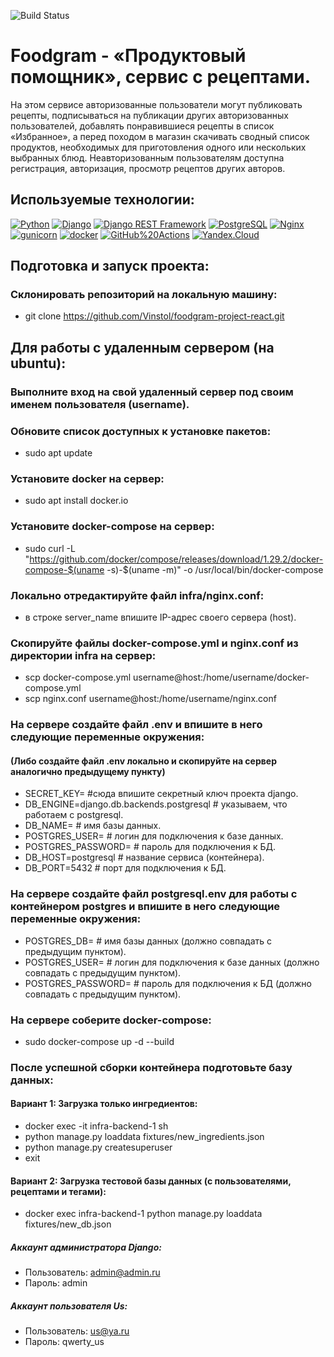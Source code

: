 ![Build Status](https://github.com/Vinstol/foodgram-project-react/actions/workflows/foodgram_workflow.yml/badge.svg?branch=master)

# Foodgram - «Продуктовый помощник», сервис с рецептами.
На этом сервисе авторизованные пользователи могут публиковать рецепты, подписываться на публикации других авторизованных пользователей, добавлять понравившиеся рецепты в список «Избранное», а перед походом в магазин скачивать сводный список продуктов, необходимых для приготовления одного или нескольких выбранных блюд.
Неавторизованным пользователям доступна регистрация, авторизация, просмотр рецептов других авторов.

## Используемые технологии:
[![Python](https://img.shields.io/badge/-Python-464646?style=flat-square&logo=Python)](https://www.python.org/)
[![Django](https://img.shields.io/badge/-Django-464646?style=flat-square&logo=Django)](https://www.djangoproject.com/)
[![Django REST Framework](https://img.shields.io/badge/-Django%20REST%20Framework-464646?style=flat-square&logo=Django%20REST%20Framework)](https://www.django-rest-framework.org/)
[![PostgreSQL](https://img.shields.io/badge/-PostgreSQL-464646?style=flat-square&logo=PostgreSQL)](https://www.postgresql.org/)
[![Nginx](https://img.shields.io/badge/-NGINX-464646?style=flat-square&logo=NGINX)](https://nginx.org/ru/)
[![gunicorn](https://img.shields.io/badge/-gunicorn-464646?style=flat-square&logo=gunicorn)](https://gunicorn.org/)
[![docker](https://img.shields.io/badge/-Docker-464646?style=flat-square&logo=docker)](https://www.docker.com/)
[![GitHub%20Actions](https://img.shields.io/badge/-GitHub%20Actions-464646?style=flat-square&logo=GitHub%20actions)](https://github.com/features/actions)
[![Yandex.Cloud](https://img.shields.io/badge/-Yandex.Cloud-464646?style=flat-square&logo=Yandex.Cloud)](https://cloud.yandex.ru/)

## Подготовка и запуск проекта:
### Склонировать репозиторий на локальную машину:
- git clone https://github.com/Vinstol/foodgram-project-react.git

## Для работы с удаленным сервером (на ubuntu):

### Выполните вход на свой удаленный сервер под своим именем пользователя (username). 
### Обновите список доступных к установке пакетов:
- sudo apt update

### Установите docker на сервер:
- sudo apt install docker.io 

### Установите docker-compose на сервер:
- sudo curl -L "https://github.com/docker/compose/releases/download/1.29.2/docker-compose-$(uname -s)-$(uname -m)" -o /usr/local/bin/docker-compose

### Локально отредактируйте файл infra/nginx.conf: 
- в строке server_name впишите IP-адрес своего сервера (host).

### Скопируйте файлы docker-compose.yml и nginx.conf из директории infra на сервер:
- scp docker-compose.yml username@host:/home/username/docker-compose.yml
- scp nginx.conf username@host:/home/username/nginx.conf

### На сервере создайте файл .env и впишите в него следующие переменные окружения:
#### (Либо создайте файл .env локально и скопируйте на сервер аналогично предыдущему пункту)

- SECRET_KEY=  #сюда впишите секретный ключ проекта django.
- DB_ENGINE=django.db.backends.postgresql  # указываем, что работаем с postgresql.
- DB_NAME=  # имя базы данных.
- POSTGRES_USER=  # логин для подключения к базе данных.
- POSTGRES_PASSWORD=  # пароль для подключения к БД.
- DB_HOST=postgresql  # название сервиса (контейнера).
- DB_PORT=5432  # порт для подключения к БД.

### На сервере создайте файл postgresql.env для работы с контейнером postgres и впишите в него следующие переменные окружения:

- POSTGRES_DB=  # имя базы данных (должно совпадать с предыдущим пунктом).
- POSTGRES_USER=  # логин для подключения к базе данных (должно совпадать с предыдущим пунктом).
- POSTGRES_PASSWORD= # пароль для подключения к БД (должно совпадать с предыдущим пунктом).

### На сервере соберите docker-compose:
- sudo docker-compose up -d --build

### После успешной сборки контейнера подготовьте базу данных:
#### Вариант 1: Загрузка только ингредиентов:
- docker exec -it infra-backend-1 sh
- python manage.py loaddata fixtures/new_ingredients.json
- python manage.py createsuperuser
- exit

#### Вариант 2: Загрузка тестовой базы данных (с пользователями, рецептами и тегами):
- docker exec infra-backend-1 python manage.py loaddata fixtures/new_db.json

##### Аккаунт администратора Django:
- Пользователь: admin@admin.ru
- Пароль: admin

##### Аккаунт пользователя Us:
- Пользователь: us@ya.ru
- Пароль: qwerty_us
